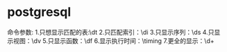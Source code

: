 # postgresql
命令参数:
1.只想显示匹配的表:\dt
2.只匹配索引：\di
3.只显示序列：\ds
4.只显示视图：\dv
5.只显示函数：\df
6.显示执行时间：\timing
7.更全的显示：\d+

